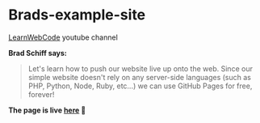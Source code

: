 # Brads-example-site

[LearnWebCode](https://www.youtube.com/watch?v=JeUMb0OgUGg&list=PLpcSpRrAaOargYaCNYxZCiFIp9YTqEl-l&index=5&ab_channel=LearnWebCode) youtube channel

**Brad Schiff says:**

> Let's learn how to push our website live up onto the web.
> Since our simple website doesn't rely on any server-side languages (such as PHP, Python, Node, Ruby, etc...) we can use GitHub Pages for free, forever!

**The page is live [here](https://jtrfs.github.io/Brads-example-site/) 🤪**
